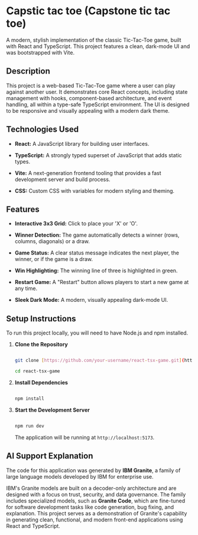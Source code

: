 # Capstic tac toe (Capstone tic tac toe)



A modern, stylish implementation of the classic Tic-Tac-Toe game, built with React and TypeScript. This project features a clean, dark-mode UI and was bootstrapped with Vite.



## Description



This project is a web-based Tic-Tac-Toe game where a user can play against another user. It demonstrates core React concepts, including state management with hooks, component-based architecture, and event handling, all within a type-safe TypeScript environment. The UI is designed to be responsive and visually appealing with a modern dark theme.



## Technologies Used



* **React:** A JavaScript library for building user interfaces.

* **TypeScript:** A strongly typed superset of JavaScript that adds static types.

* **Vite:** A next-generation frontend tooling that provides a fast development server and build process.

* **CSS:** Custom CSS with variables for modern styling and theming.



## Features



* **Interactive 3x3 Grid:** Click to place your 'X' or 'O'.

* **Winner Detection:** The game automatically detects a winner (rows, columns, diagonals) or a draw.

* **Game Status:** A clear status message indicates the next player, the winner, or if the game is a draw.

* **Win Highlighting:** The winning line of three is highlighted in green.

* **Restart Game:** A "Restart" button allows players to start a new game at any time.

* **Sleek Dark Mode:** A modern, visually appealing dark-mode UI.



## Setup Instructions



To run this project locally, you will need to have Node.js and npm installed.



1.  **Clone the Repository**

    ```bash

    git clone [https://github.com/your-username/react-tsx-game.git](https://github.com/your-username/react-tsx-game.git)

    cd react-tsx-game

    ```



2.  **Install Dependencies**

    ```bash

    npm install

    ```



3.  **Start the Development Server**

    ```bash

    npm run dev

    ```

    The application will be running at `http://localhost:5173`.



## AI Support Explanation



The code for this application was generated by **IBM Granite**, a family of large language models developed by IBM for enterprise use.



IBM's Granite models are built on a decoder-only architecture and are designed with a focus on trust, security, and data governance. The family includes specialized models, such as **Granite Code**, which are fine-tuned for software development tasks like code generation, bug fixing, and explanation. This project serves as a demonstration of Granite's capability in generating clean, functional, and modern front-end applications using React and TypeScript.